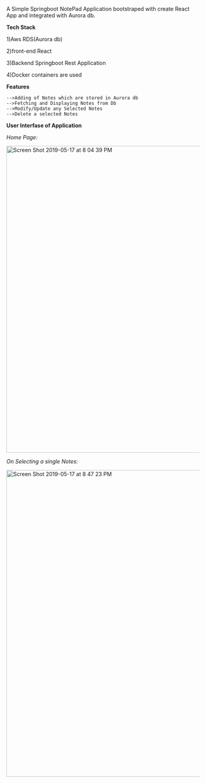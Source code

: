 A Simple Springboot NotePad Application bootstraped with create React App and integrated with Aurora db.

**Tech Stack**

 1)Aws RDS(Aurora db)
 
 2)front-end React
 
 3)Backend Springboot Rest Application
  
 4)Docker containers are used    
     
**Features**

    -->Adding of Notes which are stored in Aurora db
    -->Fetching and Displaying Notes from Db
    -->Modify/Update any Selected Notes
    -->Delete a selected Notes  
    
**User Interfase of Application** 

_Home Page:_

<img width="800" alt="Screen Shot 2019-05-17 at 8 04 39 PM" src="https://user-images.githubusercontent.com/40588508/57935805-4492f580-78e0-11e9-9f94-5786612594a3.png">


_On Selecting a single Notes:_
 
<img width="800" alt="Screen Shot 2019-05-17 at 8 47 23 PM" src="https://user-images.githubusercontent.com/40588508/57938340-a6a22980-78e5-11e9-8d25-87ae23352e59.png">

   
 
